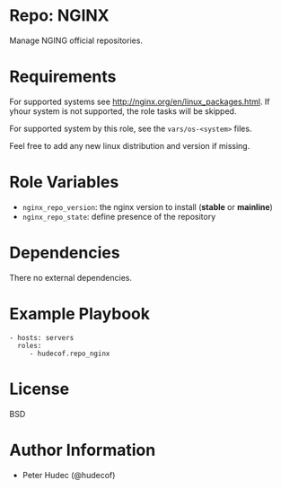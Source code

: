 # Repo: NGINX

Manage NGING official repositories.

# Requirements

For supported systems  see http://nginx.org/en/linux_packages.html. If yhour system is not supported,
the role tasks will be skipped.

For supported system by this role, see the `vars/os-<system>` files.

Feel free to add any new linux distribution and version if missing.

# Role Variables

- `nginx_repo_version`: the nginx version to install (__stable__ or __mainline__)
- `nginx_repo_state`: define presence of the repository

# Dependencies

There no external dependencies.

# Example Playbook

```
- hosts: servers
  roles:
     - hudecof.repo_nginx
```

# License

BSD

# Author Information


- Peter Hudec (@hudecof)